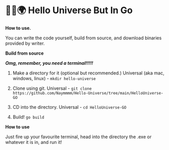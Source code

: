# 👋🚀🌍 Hello Universe But In Go

**How to use.**

You can write the code yourself, build from source, and download binaries provided by writer.

**Build from source**

***Omg, remember, you need a terminal!!!!!***

1. Make a directory for it (optional but recommended.)
Universal (aka mac, windows, linux) - ```mkdir hello-universe ```

2. Clone using git.
Universal - ```git clone https://github.com/Naymmmm/Hello-Universe/tree/main/HelloUniverse-GO```

3. CD into the directory.
Universal - ```cd HelloUniverse-GO```

4. Build!
```go build```

**How to use**

Just fire up your favourite terminal, head into the directory the .exe or whatever it is in, and run it!

